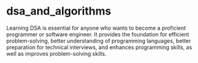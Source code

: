 # dsa_and_algorithms
Learning DSA is essential for anyone who wants to become a proficient programmer or software engineer. It provides the foundation for efficient problem-solving, better understanding of programming languages, better preparation for technical interviews, and enhances programming skills, as well as improves problem-solving skills.
